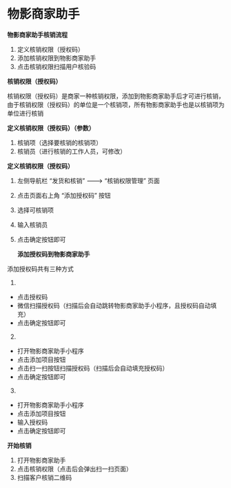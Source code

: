 # 物影商家助手

**物影商家助手核销流程**

1. 定义核销权限（授权码）
2. 添加核销权限到物影商家助手
3. 点击核销权限扫描用户核验码

**核销权限（授权码）**

核销权限（授权码）是商家一种核销权限，添加到物影商家助手后才可进行核销，由于核销权限（授权码）的单位是一个核销项，所有物影商家助手也是以核销项为单位进行核销

**定义核销权限（授权码）（参数）**

1. 核销项（选择要核销的核销项）
2. 核销员（进行核销的工作人员，可修改）

**定义核销权限（授权码）**

1. 左侧导航栏 “发货和核销” ---&gt; “核销权限管理” 页面
2. 点击页面右上角 “添加授权码” 按钮
3. 选择可核销项
4. 输入核销员
5. 点击确定按钮即可

   **添加授权码到物影商家助手**

添加授权码共有三种方式

1.

* 点击授权码
* 微信扫描授权码（扫描后会自动跳转物影商家助手小程序，且授权码自动填充）
* 点击确定按钮即可

2.

* 打开物影商家助手小程序
* 点击添加项目按钮
* 点击扫一扫按钮扫描授权码（扫描后会自动填充授权码）
* 点击确定按钮即可 

3.

* 打开物影商家助手小程序
* 点击添加项目按钮
* 输入授权码
* 点击确定按钮即可

**开始核销**

1. 打开物影商家助手
2. 点击核销权限（点击后会弹出扫一扫页面）
3. 扫描客户核销二维码


